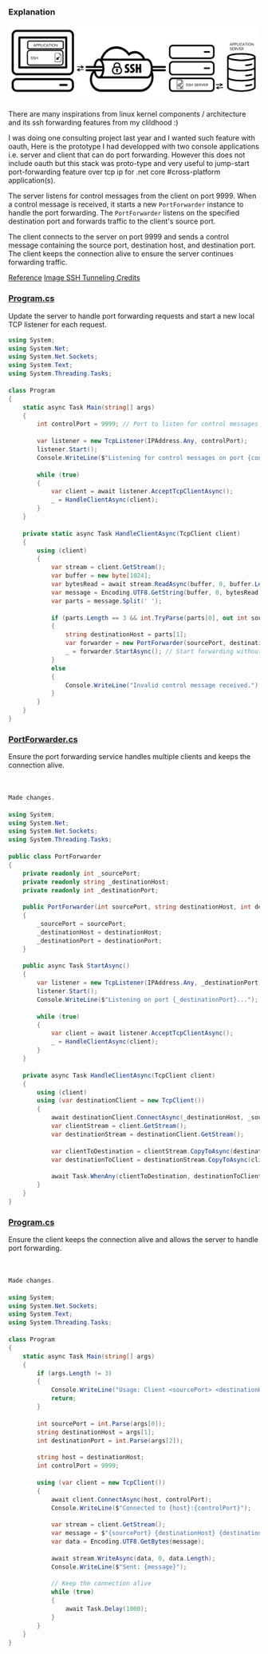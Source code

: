 ### Explanation

![Port Forwarding](/server/doc/port_forwarding.png)

There are many inspirations from linux kernel components / architecture and its ssh forwarding features from my clildhood :)


I was doing one consulting project last year and I wanted such feature with oauth, 
Here is the prototype I had developped with two console applications i.e. server and client that can do port forwarding.
However this does not include oauth but this stack was proto-type and very useful to jump-start port-forwarding feature over tcp ip 
for .net core #cross-platform application(s). 

The server listens for control messages from the client on port 9999. When a control message is received, it starts a new `PortForwarder` instance to handle the port forwarding. The `PortForwarder` listens on the specified destination port and forwards traffic to the client's source port.

The client connects to the server on port 9999 and sends a control message containing the source port, destination host, and destination port. The client keeps the connection alive to ensure the server continues forwarding traffic.

[Reference](https://ops-ml-architect.blogspot.com/)
[Image SSH Tunneling Credits](https://www.ssh.com/academy/ssh/tunneling)


### [Program.cs](file:///home/vadgama/Drive/GitHub/rnd/port-forwarding/server/Program.cs)

Update the server to handle port forwarding requests and start a new local TCP listener for each request.

````csharp
using System;
using System.Net;
using System.Net.Sockets;
using System.Text;
using System.Threading.Tasks;

class Program
{
    static async Task Main(string[] args)
    {
        int controlPort = 9999; // Port to listen for control messages from the client

        var listener = new TcpListener(IPAddress.Any, controlPort);
        listener.Start();
        Console.WriteLine($"Listening for control messages on port {controlPort}...");

        while (true)
        {
            var client = await listener.AcceptTcpClientAsync();
            _ = HandleClientAsync(client);
        }
    }

    private static async Task HandleClientAsync(TcpClient client)
    {
        using (client)
        {
            var stream = client.GetStream();
            var buffer = new byte[1024];
            var bytesRead = await stream.ReadAsync(buffer, 0, buffer.Length);
            var message = Encoding.UTF8.GetString(buffer, 0, bytesRead);
            var parts = message.Split(' ');

            if (parts.Length == 3 && int.TryParse(parts[0], out int sourcePort) && int.TryParse(parts[2], out int destinationPort))
            {
                string destinationHost = parts[1];
                var forwarder = new PortForwarder(sourcePort, destinationHost, destinationPort);
                _ = forwarder.StartAsync(); // Start forwarding without awaiting to keep the control connection alive
            }
            else
            {
                Console.WriteLine("Invalid control message received.");
            }
        }
    }
}
````

### [PortForwarder.cs](file:///home/vadgama/Drive/GitHub/rnd/port-forwarding/server/PortForwarder.cs)

Ensure the port forwarding service handles multiple clients and keeps the connection alive.

````csharp


Made changes.

using System;
using System.Net;
using System.Net.Sockets;
using System.Threading.Tasks;

public class PortForwarder
{
    private readonly int _sourcePort;
    private readonly string _destinationHost;
    private readonly int _destinationPort;

    public PortForwarder(int sourcePort, string destinationHost, int destinationPort)
    {
        _sourcePort = sourcePort;
        _destinationHost = destinationHost;
        _destinationPort = destinationPort;
    }

    public async Task StartAsync()
    {
        var listener = new TcpListener(IPAddress.Any, _destinationPort);
        listener.Start();
        Console.WriteLine($"Listening on port {_destinationPort}...");

        while (true)
        {
            var client = await listener.AcceptTcpClientAsync();
            _ = HandleClientAsync(client);
        }
    }

    private async Task HandleClientAsync(TcpClient client)
    {
        using (client)
        using (var destinationClient = new TcpClient())
        {
            await destinationClient.ConnectAsync(_destinationHost, _sourcePort);
            var clientStream = client.GetStream();
            var destinationStream = destinationClient.GetStream();

            var clientToDestination = clientStream.CopyToAsync(destinationStream);
            var destinationToClient = destinationStream.CopyToAsync(clientStream);

            await Task.WhenAny(clientToDestination, destinationToClient);
        }
    }
}
````

### [Program.cs](file:///home/vadgama/Drive/GitHub/rnd/port-forwarding/client/Program.cs)

Ensure the client keeps the connection alive and allows the server to handle port forwarding.

````csharp


Made changes.

using System;
using System.Net.Sockets;
using System.Text;
using System.Threading.Tasks;

class Program
{
    static async Task Main(string[] args)
    {
        if (args.Length != 3)
        {
            Console.WriteLine("Usage: Client <sourcePort> <destinationHost> <destinationPort>");
            return;
        }

        int sourcePort = int.Parse(args[0]);
        string destinationHost = args[1];
        int destinationPort = int.Parse(args[2]);

        string host = destinationHost;
        int controlPort = 9999;

        using (var client = new TcpClient())
        {
            await client.ConnectAsync(host, controlPort);
            Console.WriteLine($"Connected to {host}:{controlPort}");

            var stream = client.GetStream();
            var message = $"{sourcePort} {destinationHost} {destinationPort}";
            var data = Encoding.UTF8.GetBytes(message);

            await stream.WriteAsync(data, 0, data.Length);
            Console.WriteLine($"Sent: {message}");

            // Keep the connection alive
            while (true)
            {
                await Task.Delay(1000);
            }
        }
    }
}
````
